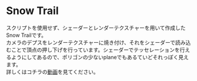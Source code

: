 # Snow Trail

スクリプトを使用せず、シェーダーとレンダーテクスチャーを用いて作成したSnow Trailです。  
カメラのデプスをレンダーテクスチャーに焼き付け、それをシェーダーで読み込むことで頂点の押し下げを行っています。シェーダーでテッセレーションを行えるようにしてあるので、ポリゴンの少ないplaneでもあるていどそれっぽく見えます。  
詳しくはコチラの[動画](https://streamable.com/yourv "RSnow Trail")を見てください。
